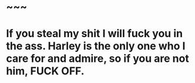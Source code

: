 # ~~~
# If you steal my shit I will fuck you in the ass. Harley is the only one who I care for and admire, so if you are not him, FUCK OFF.
